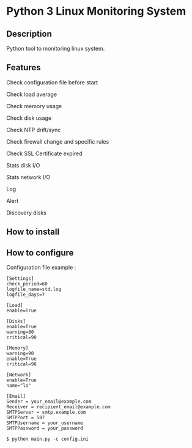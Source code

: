 # Python 3 Linux Monitoring System


## Description

Python tool to monitoring linux system. 

## Features

Check configuration file before start

Check load average

Check memory usage

Check disk usage

Check NTP drift/sync

Check firewall change and specific rules

Check SSL Certificate expired

Stats disk I/O

Stats network I/O

Log

Alert 

Discovery disks


## How to install


## How to configure

Configuration file example : 
```
[Settings]
check_period=60
logfile_name=std.log
logfile_days=7

[Load]
enable=True

[Disks]
enable=True
warning=80
critical=90

[Memory]
warning=90
enable=True
critical=98

[Network]
enable=True
name="lo"

[Email]
Sender = your_email@example.com
Receiver = recipient_email@example.com
SMTPServer = smtp.example.com
SMTPPort = 587
SMTPUsername = your_username
SMTPPassword = your_password
```

```
$ python main.py -c config.ini 
```
